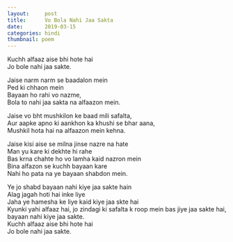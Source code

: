 ```yaml
---
layout:     post
title:      Vo Bola Nahi Jaa Sakta
date:       2019-03-15 
categories: hindi
thumbnail: poem
---
```


Kuchh alfaaz aise bhi hote hai  
Jo bole nahi jaa sakte.  

Jaise narm narm se baadalon mein  
Ped ki chhaon mein   
Bayaan ho rahi vo nazme,  
Bola to nahi jaa sakta na alfaazon mein.  

Jaise vo bht mushkilon ke baad mili safalta,  
Aur aapke apno ki aankhon ka khushi se bhar aana,  
Mushkil hota hai na alfaazon mein kehna.  

Jaise kisi aise se milna jinse nazre na hate  
Man yu kare ki dekhte hi rahe  
Bas krna chahte ho vo lamha kaid nazron mein  
Bina alfazon se kuchh bayaan kare  
Nahi ho pata na ye bayaan shabdon mein.  

Ye jo shabd bayaan nahi kiye jaa sakte hain  
Alag jagah hoti hai inke liye  
Jaha ye hamesha ke liye kaid kiye jaa skte hai  
Kyunki yahi alfaaz hai, jo zindagi ki safalta k roop mein bas jiye jaa sakte hai, bayaan nahi kiye jaa sakte.  
Kuchh alfaaz aise bhi hote hai  
Jo bole nahi jaa sakte.  
